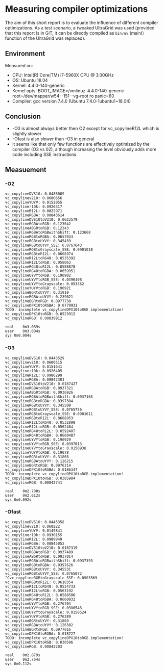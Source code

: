 # Measuring compiler optimizations
The aim of this short report is to evaluate the influence of different compiler optimizations. As a test scenario, a tweaked UltraGrid was used (provided that this report is in GIT, it can be directly compiled as `bin/uv` (main() function of the UltraGrid was replaced).

## Environment
Measured on:

* CPU: Intel(R) Core(TM) i7-5960X CPU @ 3.00GHz
* OS: Ubuntu 18.04
* Kernel: 4.4.0-140-generic
* Kernel opts: BOOT\_IMAGE=/vmlinuz-4.4.0-140-generic root=/dev/mapper/w54--151--vg-root ro panic=60
* Compiler: gcc version 7.4.0 (Ubuntu 7.4.0-1ubuntu1~18.04)

## Conclusion
* -O3 is almost always better then O2 except for vc\_copylineR12L which is
  slightly slower
* -Ofast is also _slower_ than -O3 in general
* it seems like that only few functions are effectively optimized by the
  compiler (O3 vs 02), although increasing the level obviously adds more code
  including SSE instructions

## Measuement
### -O2
    vc_copylineDVS10: 0.0486009
    vc_copylinev210: 0.0600656
    vc_copylineYUYV: 0.0152055
    vc_copyliner10k: 0.0926317
    vc_copylineR12L: 0.0822971
    vc_copylineRGBA: 0.00843614
    vc_copylineDVS10toV210: 0.0623579
    vc_copylineRGBAtoRGB: 0.123642
    vc_copylineABGRtoRGB: 0.12343
    vc_copylineRGBAtoRGBwithShift: 0.123668
    vc_copylineRGBtoRGBA: 0.0657934
    vc_copylineRGBtoUYVY: 0.345439
    vc_copylineRGBtoUYVY_SSE: 0.0767643
    vc_copylineRGBtoGrayscale_SSE: 0.0901018
    vc_copylineRGBtoR12L: 0.0608974
    vc_copylineR12LtoRG48: 0.0535392
    vc_copylineR12LtoRGB: 0.058063
    vc_copylineRG48toR12L: 0.0588878
    vc_copylineRG48toRGBA: 0.0659951
    vc_copylineUYVYtoRGB: 0.190902
    vc_copylineUYVYtoRGB_SSE: 0.0396108
    vc_copylineUYVYtoGrayscale: 0.053362
    vc_copylineYUYVtoRGB: 0.190921
    vc_copylineBGRtoUYVY: 0.31919
    vc_copylineRGBAtoUYVY: 0.239021
    vc_copylineBGRtoRGB: 0.0977738
    vc_copylineDPX10toRGBA: 0.0779931
    TODO: incomplete vc_copylineDPX10toRGB implementation!
    vc_copylineDPX10toRGB: 0.0523912
    vc_copylineRGB: 0.00839912
    
    real	0m3.089s
    user	0m3.004s
    sys	0m0.084s

### -O3
    vc_copylineDVS10: 0.0443529
    vc_copylinev210: 0.0600515
    vc_copylineYUYV: 0.0151641
    vc_copyliner10k: 0.0926405
    vc_copylineR12L: 0.0986299
    vc_copylineRGBA: 0.00842301
    vc_copylineDVS10toV210: 0.0187427
    vc_copylineRGBAtoRGB: 0.0937321
    vc_copylineABGRtoRGB: 0.0936926
    vc_copylineRGBAtoRGBwithShift: 0.0937165
    vc_copylineRGBtoRGBA: 0.0397384
    vc_copylineRGBtoUYVY: 0.345509
    vc_copylineRGBtoUYVY_SSE: 0.0765756
    vc_copylineRGBtoGrayscale_SSE: 0.0901611
    vc_copylineRGBtoR12L: 0.0608953
    vc_copylineR12LtoRG48: 0.0532898
    vc_copylineR12LtoRGB: 0.0562404
    vc_copylineRG48toR12L: 0.0592407
    vc_copylineRG48toRGBA: 0.0660487
    vc_copylineUYVYtoRGB: 0.190929
    vc_copylineUYVYtoRGB_SSE: 0.0397013
    vc_copylineUYVYtoGrayscale: 0.0150938
    vc_copylineYUYVtoRGB: 0.19078
    vc_copylineBGRtoUYVY: 0.31868
    vc_copylineRGBAtoUYVY: 0.126215
    vc_copylineBGRtoRGB: 0.0976314
    vc_copylineDPX10toRGBA: 0.0186347
    TODO: incomplete vc_copylineDPX10toRGB implementation!
    vc_copylineDPX10toRGB: 0.0305984
    vc_copylineRGB: 0.00842741
    
    real	0m2.708s
    user	0m2.612s
    sys	0m0.092s

### -Ofast
    vc_copylineDVS10: 0.0445358
    vc_copylinev210: 0.060222
    vc_copylineYUYV: 0.0149841
    vc_copyliner10k: 0.0930155
    vc_copylineR12L: 0.0989949
    vc_copylineRGBA: 0.00845052
    vc_copylineDVS10toV210: 0.0187319
    vc_copylineRGBAtoRGB: 0.0937489
    vc_copylineABGRtoRGB: 0.0937014
    vc_copylineRGBAtoRGBwithShift: 0.0937393
    vc_copylineRGBtoRGBA: 0.0397626
    vc_copylineRGBtoUYVY: 0.345531
    vc_copylineRGBtoUYVY_SSE: 0.0765072
    ^Cvc_copylineRGBtoGrayscale_SSE: 0.0903569
    vc_copylineRGBtoR12L: 0.0610354
    vc_copylineR12LtoRG48: 0.0534733
    vc_copylineR12LtoRGB: 0.0563192
    vc_copylineRG48toR12L: 0.0588506
    vc_copylineRG48toRGBA: 0.0660932
    vc_copylineUYVYtoRGB: 0.276704
    vc_copylineUYVYtoRGB_SSE: 0.0386543
    vc_copylineUYVYtoGrayscale: 0.0150524
    vc_copylineYUYVtoRGB: 0.276389
    vc_copylineBGRtoUYVY: 0.31869
    vc_copylineRGBAtoUYVY: 0.126382
    vc_copylineBGRtoRGB: 0.0977016
    vc_copylineDPX10toRGBA: 0.018727
    TODO: incomplete vc_copylineDPX10toRGB implementation!
    vc_copylineDPX10toRGB: 0.030596
    vc_copylineRGB: 0.00842203
    
    real	0m2.879s
    user	0m2.764s
    sys	0m0.112s
